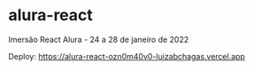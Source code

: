 # alura-react
Imersão React Alura - 24 a 28 de janeiro de 2022

Deploy: https://alura-react-ozn0m40v0-luizabchagas.vercel.app
